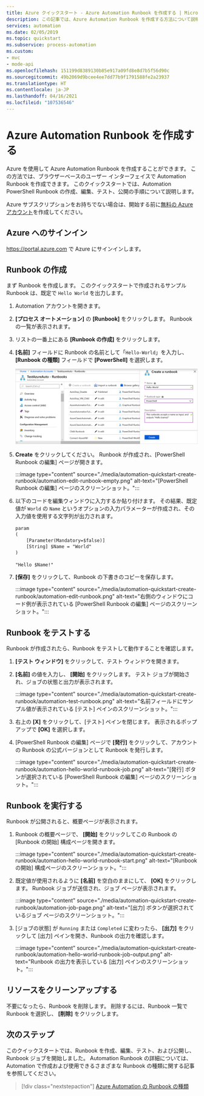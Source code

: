 ```yaml
---
title: Azure クイックスタート - Azure Automation Runbook を作成する | Microsoft Docs
description: この記事では、Azure Automation Runbook を作成する方法について説明します。
services: automation
ms.date: 02/05/2019
ms.topic: quickstart
ms.subservice: process-automation
ms.custom:
- mvc
- mode-api
ms.openlocfilehash: 151199d8389130b85e917a09fd8e8d7b5f56d90c
ms.sourcegitcommit: 49b2069d9bcee4ee7dd77b9f1791588fe2a23937
ms.translationtype: HT
ms.contentlocale: ja-JP
ms.lasthandoff: 04/16/2021
ms.locfileid: "107536546"
---
```

# <a name="create-an-azure-automation-runbook"></a>Azure Automation Runbook を作成する

Azure を使用して Azure Automation Runbook を作成することができます。 この方法では、ブラウザーベースのユーザー インターフェイスで Automation Runbook を作成できます。 このクイックスタートでは、Automation PowerShell Runbook の作成、編集、テスト、公開の手順について説明します。

Azure サブスクリプションをお持ちでない場合は、開始する前に[無料の Azure アカウント](https://azure.microsoft.com/free/?WT.mc_id=A261C142F)を作成してください。

## <a name="sign-in-to-azure"></a>Azure へのサインイン

https://portal.azure.com で Azure にサインインします。

## <a name="create-the-runbook"></a>Runbook の作成

まず Runbook を作成します。 このクイックスタートで作成されるサンプル Runbook は、既定で `Hello World` を出力します。

1. Automation アカウントを開きます。

1. **[プロセス オートメーション]** の **[Runbook]** をクリックします。 Runbook の一覧が表示されます。

1. リストの一番上にある **[Runbook の作成]** をクリックします。

1. **[名前]** フィールドに Runbook の名前として「`Hello-World`」を入力し、 **[Runbook の種類]** フィールドで **[PowerShell]** を選択します。 

   ![このページに Automation Runbook に関する情報を入力します](./media/automation-quickstart-create-runbook/automation-create-runbook-configure.png)

1. **Create** をクリックしてください。 Runbook が作成され、[PowerShell Runbook の編集] ページが開きます。

    :::image type="content" source="./media/automation-quickstart-create-runbook/automation-edit-runbook-empty.png" alt-text="[PowerShell Runbook の編集] ページのスクリーンショット。":::

1. 以下のコードを編集ウィンドウに入力するか貼り付けます。 その結果、既定値が `World` の `Name` というオプションの入力パラメーターが作成され、その入力値を使用する文字列が出力されます。

   ```powershell-interactive
   param
   (
       [Parameter(Mandatory=$false)]
       [String] $Name = "World"
   )

   "Hello $Name!"
   ```

1. **[保存]** をクリックして、Runbook の下書きのコピーを保存します。

    :::image type="content" source="./media/automation-quickstart-create-runbook/automation-edit-runbook.png" alt-text="右側のウィンドウにコード例が表示されている [PowerShell Runbook の編集] ページのスクリーンショット。":::

## <a name="test-the-runbook"></a>Runbook をテストする

Runbook が作成されたら、Runbook をテストして動作することを確認します。

1. **[テスト ウィンドウ]** をクリックして、テスト ウィンドウを開きます。

1. **[名前]** の値を入力し、 **[開始]** をクリックします。 テスト ジョブが開始され、ジョブの状態と出力が表示されます。

    :::image type="content" source="./media/automation-quickstart-create-runbook/automation-test-runbook.png" alt-text="名前フィールドにサンプル値が表示されている [テスト] ペインのスクリーンショット。":::

1. 右上の **[X]** をクリックして、[テスト] ペインを閉じます。 表示されるポップアップで **[OK]** を選択します。

1. [PowerShell Runbook の編集] ページで **[発行]** をクリックして、アカウントの Runbook の公式バージョンとして Runbook を発行します。

   :::image type="content" source="./media/automation-quickstart-create-runbook/automation-hello-world-runbook-job.png" alt-text="[発行] ボタンが選択されている [PowerShell Runbook の編集] ページのスクリーンショット。":::

## <a name="run-the-runbook"></a>Runbook を実行する

Runbook が公開されると、概要ページが表示されます。

1. Runbook の概要ページで、 **[開始]** をクリックしてこの Runbook の [Runbook の開始] 構成ページを開きます。

   :::image type="content" source="./media/automation-quickstart-create-runbook/automation-hello-world-runbook-start.png" alt-text="[Runbook の開始] 構成ページのスクリーンショット。":::

1. 既定値が使用されるように **[名前]** を空白のままにして、 **[OK]** をクリックします。 Runbook ジョブが送信され、ジョブ ページが表示されます。

   :::image type="content" source="./media/automation-quickstart-create-runbook/automation-job-page.png" alt-text="[出力] ボタンが選択されているジョブ ページのスクリーンショット。":::

1. [ジョブの状態] が `Running` または `Completed` に変わったら、 **[出力]** をクリックして [出力] ペインを開き、Runbook の出力を確認します。

   :::image type="content" source="./media/automation-quickstart-create-runbook/automation-hello-world-runbook-job-output.png" alt-text="Runbook の出力を表示している [出力] ペインのスクリーンショット。":::

## <a name="clean-up-resources"></a>リソースをクリーンアップする

不要になったら、Runbook を削除します。 削除するには、Runbook 一覧で Runbook を選択し、 **[削除]** をクリックします。

## <a name="next-steps"></a>次のステップ

このクイックスタートでは、Runbook を作成、編集、テスト、および公開し、Runbook ジョブを開始しました。 Automation Runbook の詳細については、Automation で作成および使用できるさまざまな Runbook の種類に関する記事を参照してください。

> [!div class="nextstepaction"]
> [Azure Automation の Runbook の種類](./automation-runbook-types.md)
